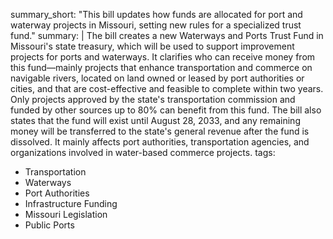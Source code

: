 summary_short: "This bill updates how funds are allocated for port and waterway projects in Missouri, setting new rules for a specialized trust fund."
summary: |
  The bill creates a new Waterways and Ports Trust Fund in Missouri's state treasury, which will be used to support improvement projects for ports and waterways. It clarifies who can receive money from this fund—mainly projects that enhance transportation and commerce on navigable rivers, located on land owned or leased by port authorities or cities, and that are cost-effective and feasible to complete within two years. Only projects approved by the state's transportation commission and funded by other sources up to 80% can benefit from this fund. The bill also states that the fund will exist until August 28, 2033, and any remaining money will be transferred to the state's general revenue after the fund is dissolved. It mainly affects port authorities, transportation agencies, and organizations involved in water-based commerce projects.
tags:
  - Transportation
  - Waterways
  - Port Authorities
  - Infrastructure Funding
  - Missouri Legislation
  - Public Ports
